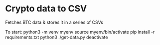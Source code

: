# Crypto data to CSV
Fetches BTC data & stores it in a series of CSVs

To start:
python3 -m venv myenv
source myenv/bin/activate
pip install -r requirements.txt
python3 ./get-data.py
deactivate